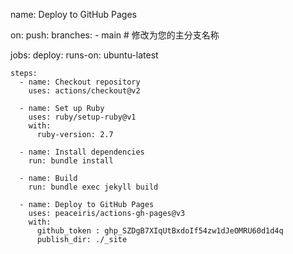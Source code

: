 name: Deploy to GitHub Pages

on:
  push:
    branches:
      - main  # 修改为您的主分支名称

jobs:
  deploy:
    runs-on: ubuntu-latest

    steps:
      - name: Checkout repository
        uses: actions/checkout@v2

      - name: Set up Ruby
        uses: ruby/setup-ruby@v1
        with:
          ruby-version: 2.7

      - name: Install dependencies
        run: bundle install

      - name: Build
        run: bundle exec jekyll build

      - name: Deploy to GitHub Pages
        uses: peaceiris/actions-gh-pages@v3
        with:
          github_token : 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
          publish_dir: ./_site
